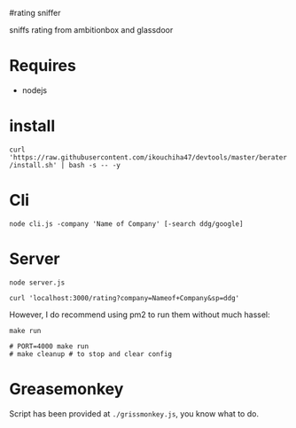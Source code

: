 #rating sniffer

sniffs rating from ambitionbox and glassdoor

# Requires

- nodejs

# install

`curl 'https://raw.githubusercontent.com/ikouchiha47/devtools/master/berater/install.sh' | bash -s -- -y`

# Cli

```shell
node cli.js -company 'Name of Company' [-search ddg/google]
```

# Server

```shell
node server.js

curl 'localhost:3000/rating?company=Nameof+Company&sp=ddg'
```

However, I do recommend using pm2 to run them without much hassel:

```shell
make run

# PORT=4000 make run
# make cleanup # to stop and clear config
```

# Greasemonkey

Script has been provided at `./grissmonkey.js`, you know what to do.

